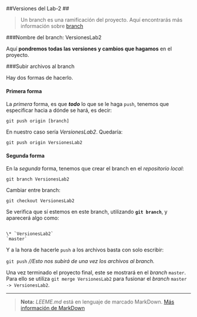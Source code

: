 ##Versiones del Lab-2 ##

> Un branch es una ramificación del proyecto.
> Aquí encontrarás más información sobre [branch](https://styde.net/sistema-de-ramificaciones-en-git/) 

###Nombre del branch: VersionesLab2

Aquí **pondremos todas las versiones y cambios que hagamos** en el proyecto.

###Subir archivos al branch

Hay dos formas de hacerlo.

#### Primera forma

La *primera* forma, es que ***todo*** lo que se le haga `push`, tenemos que especificar hacia a dónde se hará, es decir:

`git push origin [branch]`	

En nuestro caso sería *VersionesLab2*. Quedaría:

`git push origin VersionesLab2`	

#### Segunda forma

En la *segunda* forma, tenemos que crear el branch en el *repositorio local*:

`git branch VersionesLab2` 

Cambiar entre branch:
	
`git checkout VersionesLab2`

Se verifica que sí estemos en este branch, utilizando **`git branch`**, y aparecerá algo como:

~~~

\* `VersionesLab2`
`master`

~~~

Y a la hora de hacerle `push` a los archivos basta con solo escribir:

`git push`	*//Esto nos subirá de una vez los archivos al branch.*

Una vez terminado el proyecto final, este se mostrará en el *branch* `master`. Para ello se utiliza `git merge VersionesLab2` para fusionar el *branch* `master -> VersionesLab2`.
___

> **Nota:** *LEEME.md* está en lenguaje de marcado MarkDown.
> [Más información de MarkDown](https://markdown.es)
